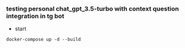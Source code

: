 ### testing personal chat_gpt_3.5-turbo with context question integration in tg bot
* start 

`docker-compose up -d --build`